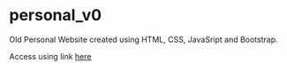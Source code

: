 # personal_v0

<p>Old Personal Website created using HTML, CSS, JavaSript and Bootstrap.</p>
<p>Access using link <a href="https://kevinwebtest.github.io/personal_v0/">here</a></p>
